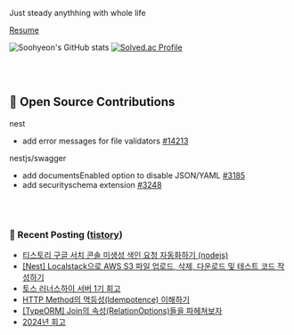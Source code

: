 Just steady anythhing with whole life

[Resume](https://patch-waiter-7c4.notion.site/Backend-Engineer-9e9f886bd1c24018bf1b8eec81ed14eb)

![Soohyeon's GitHub stats](https://github-readme-stats.vercel.app/api?username=mag123c&show_icons=true&theme=dark)
[![Solved.ac Profile](http://mazassumnida.wtf/api/v2/generate_badge?boj=diehreo)](https://solved.ac/diehreo/)

<br>
<br>

## 📖 Open Source Contributions
nest
- add error messages for file validators [#14213](https://github.com/nestjs/nest/pull/14213)
 
nestjs/swagger
- add documentsEnabled option to disable JSON/YAML [#3185](https://github.com/nestjs/swagger/pull/3185)
- add securityschema extension [#3248](https://github.com/nestjs/swagger/pull/3248)


<br>
<br>



### 📕 Recent Posting ([tistory](https://mag1c.tistory.com))
- [티스토리 구글 서치 콘솔 미생성 색인 요청 자동화하기 (nodejs)](https://mag1c.tistory.com/554)</br>
- [[Nest] Localstack으로 AWS S3 파일 업로드, 삭제, 다운로드 및 테스트 코드 작성하기](https://mag1c.tistory.com/552)</br>
- [토스 러너스하이 서버 1기 회고](https://mag1c.tistory.com/551)</br>
- [HTTP Method의 멱등성(Idempotence) 이해하기](https://mag1c.tistory.com/550)</br>
- [[TypeORM] Join의 속성(RelationOptions)들을 파헤쳐보자](https://mag1c.tistory.com/549)</br>
- [2024년 회고](https://mag1c.tistory.com/548)</br>
